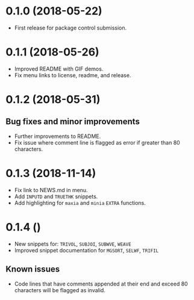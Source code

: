 # 0.1.0 (2018-05-22)

* First release for package control submission.

# 0.1.1 (2018-05-26)

* Improved README with GIF demos.
* Fix menu links to license, readme, and release.

# 0.1.2 (2018-05-31)

## Bug fixes and minor improvements

* Further improvements to README.
* Fix issue where comment line is flagged as error if greater than 80 characters.

# 0.1.3 (2018-11-14)

* Fix link to NEWS.md in menu.
* Add `INPUTD` and `TRUETHK` snippets.
* Add highlighting for `maxia` and `minia` `EXTRA` functions.

# 0.1.4 ()

* New snippets for: `TRIVOL`, `SUBJOI`, `SUBWVE`, `WEAVE`
* Improved snippet documentation for `MGSORT`, `SELWF`, `TRIFIL`


## Known issues

* Code lines that have comments appended at their end and exceed 80 characters will be flagged as invalid.
